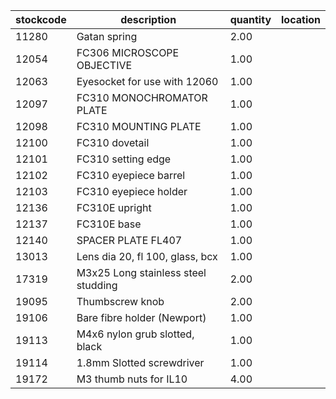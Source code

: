 |stockcode|description|quantity|location|
|---------|-----------|--------|--------|
|11280|Gatan spring|2.00||
|12054|FC306 MICROSCOPE OBJECTIVE|1.00||
|12063|Eyesocket for use with 12060|1.00||
|12097|FC310 MONOCHROMATOR PLATE|1.00||
|12098|FC310 MOUNTING PLATE|1.00||
|12100|FC310 dovetail|1.00||
|12101|FC310 setting edge|1.00||
|12102|FC310 eyepiece barrel|1.00||
|12103|FC310 eyepiece holder|1.00||
|12136|FC310E upright|1.00||
|12137|FC310E base|1.00||
|12140|SPACER PLATE FL407|1.00||
|13013|Lens dia 20, fl 100, glass, bcx|1.00||
|17319|M3x25 Long stainless steel studding|2.00||
|19095|Thumbscrew knob|2.00||
|19106|Bare fibre holder (Newport)|1.00||
|19113|M4x6 nylon grub slotted, black|1.00||
|19114|1.8mm Slotted screwdriver|1.00||
|19172|M3 thumb nuts for IL10|4.00||
